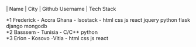 | Name             |                 City  |                Github Username   |                Tech Stack 

*1 Frederick - Accra Ghana - Isostack - html css js react jquery python flask django mongodb 
<br>
*2 Basssem   - Tunisia     - C/C++ python
<br>
*3  Erion -  Kosovo  -Vitia - html css js react 
